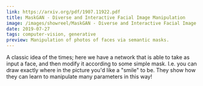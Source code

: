 ```yaml
---
link: https://arxiv.org/pdf/1907.11922.pdf
title: MaskGAN - Diverse and Interactive Facial Image Manipulation
image: /images/showreel/MaskGAN - Diverse and Interactive Facial Image Manipulation.jpg
date: 2019-07-27
tags: computer-vision, generative
preview: Manipulation of photos of faces via semantic masks.
---
```


A classic idea of the times; here we have a network that is able to take as
input a face, and then modify it according to some simple mask. I.e. you can
draw exactly where in the picture you'd like a "smile" to be. They show how
they can learn to manipulate many parameters in this way!
